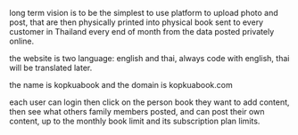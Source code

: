 long term vision is to be the simplest to use platform to upload photo and post, that are then physically printed into physical book sent to every customer in Thailand every end of month from the data posted privately online.

the website is two language: english and thai, always code with english, thai will be translated later.

the name is kopkuabook and the domain is kopkuabook.com

each user can login then click on the person book they want to add content, then see what others family members posted, and can post their own content, up to the monthly book limit and its subscription plan limits.